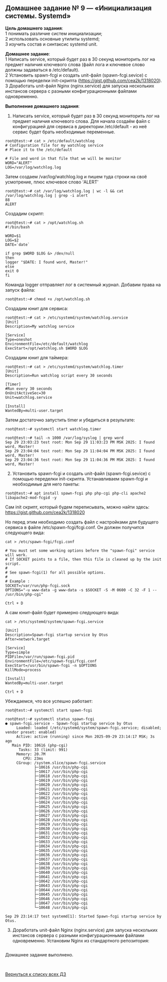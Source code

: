 ## Домашнее задание № 9 — «Инициализация системы. Systemd»


**Цель домашнего задания**:  
1 понимать различие систем инициализации;  
2 использовать основные утилиты systemd;  
3 изучить состав и синтаксис systemd unit.


**Домашнее задание**:  
1 Написать service, который будет раз в 30 секунд мониторить лог на предмет наличия ключевого слова (файл лога и ключевое слово должны задаваться в /etc/default).  
2 Установить spawn-fcgi и создать unit-файл (spawn-fcgi.sevice) с помощью переделки init-скрипта (https://gist.github.com/cea2k/1318020).  
3 Доработать unit-файл Nginx (nginx.service) для запуска нескольких инстансов сервера с разными конфигурационными файлами одновременно.


**Выполнение домашнего задания**:

1) Написать service, который будет раз в 30 секунд мониторить лог на предмет наличия ключевого слова.
Для начала создаём файл с конфигурацией для сервиса в директории /etc/default - из неё сервис будет брать необходимые переменные.
```console
root@test:~# cat > /etc/default/watchlog
# Configuration file for my watchlog service
# Place it to the /etc/default

# File and word in that file that we will be monitor
WORD="ALERT"
LOG=/var/log/watchlog.log
```

Затем создаем /var/log/watchlog.log и пишем туда строки на своё усмотрение,
плюс ключевое слово ‘ALERT’
```console
root@test:~# cat /var/log/watchlog.log | wc -l && cat /var/log/watchlog.log | grep -i alert
88
ALERT
```

Создадим скрипт:
```console
root@test:~# cat > /opt/watchlog.sh
#!/bin/bash

WORD=$1
LOG=$2
DATE=`date`

if grep $WORD $LOG &> /dev/null
then
logger "$DATE: I found word, Master!"
else
exit 0
fi
```

Команда logger отправляет лог в системный журнал.
Добавим права на запуск файла:
```console
root@test:~# chmod +x /opt/watchlog.sh
```

Создадим юнит для сервиса:
```console
root@test:~# cat > /etc/systemd/system/watchlog.service
[Unit]
Description=My watchlog service

[Service]
Type=oneshot
EnvironmentFile=/etc/default/watchlog
ExecStart=/opt/watchlog.sh $WORD $LOG
```

Создадим юнит для таймера:
```console
root@test:~# cat > /etc/systemd/system/watchlog.timer
[Unit]
Description=Run watchlog script every 30 seconds

[Timer]
#Run every 30 seconds
OnUnitActiveSec=30
Unit=watchlog.service

[Install]
WantedBy=multi-user.target
```

Затем достаточно запустить timer и убедиться в результате:
```console
root@test:~# systemctl start watchlog.timer

root@test:~# tail -n 1000 /var/log/syslog | grep word
Sep 29 23:03:23 test root: Mon Sep 29 11:03:23 PM MSK 2025: I found word, Master!
Sep 29 23:04:04 test root: Mon Sep 29 11:04:04 PM MSK 2025: I found word, Master!
Sep 29 23:04:36 test root: Mon Sep 29 11:04:36 PM MSK 2025: I found word, Master!
```

2) Установить spawn-fcgi и создать unit-файл (spawn-fcgi.sevice) с помощью переделки init-скрипта.
Устанавливаем spawn-fcgi и необходимые для него пакеты:
```console
root@test:~# apt install spawn-fcgi php php-cgi php-cli apache2 libapache2-mod-fcgid -y
```

Сам init скрипт, который будем переписывать, можно найти здесь: https://gist.github.com/cea2k/1318020 

Но перед этим необходимо создать файл с настройками для будущего сервиса в файле /etc/spawn-fcgi/fcgi.conf.
Он должен получится следующего вида:
```console
cat > /etc/spawn-fcgi/fcgi.conf

# You must set some working options before the "spawn-fcgi" service will work.
# If SOCKET points to a file, then this file is cleaned up by the init script.
#
# See spawn-fcgi(1) for all possible options.
#
# Example :
SOCKET=/var/run/php-fcgi.sock
OPTIONS="-u www-data -g www-data -s $SOCKET -S -M 0600 -C 32 -F 1 -- /usr/bin/php-cgi"

Ctrl + D
```

А сам юнит-файл будет примерно следующего вида:
```console
cat > /etc/systemd/system/spawn-fcgi.service

[Unit]
Description=Spawn-fcgi startup service by Otus
After=network.target

[Service]
Type=simple
PIDFile=/var/run/spawn-fcgi.pid
EnvironmentFile=/etc/spawn-fcgi/fcgi.conf
ExecStart=/usr/bin/spawn-fcgi -n $OPTIONS
KillMode=process

[Install]
WantedBy=multi-user.target

Ctrl + D
```

Убеждаемся, что все успешно работает:
```console
root@test:~# systemctl start spawn-fcgi

root@test:~# systemctl status spawn-fcgi
● spawn-fcgi.service - Spawn-fcgi startup service by Otus
     Loaded: loaded (/etc/systemd/system/spawn-fcgi.service; disabled; vendor preset: enabled)
     Active: active (running) since Mon 2025-09-29 23:14:17 MSK; 3s ago
   Main PID: 10616 (php-cgi)
      Tasks: 33 (limit: 991)
     Memory: 20.7M
        CPU: 23ms
     CGroup: /system.slice/spawn-fcgi.service
             ├─10616 /usr/bin/php-cgi
             ├─10617 /usr/bin/php-cgi
             ├─10618 /usr/bin/php-cgi
             ├─10619 /usr/bin/php-cgi
             ├─10620 /usr/bin/php-cgi
             ├─10621 /usr/bin/php-cgi
             ├─10622 /usr/bin/php-cgi
             ├─10623 /usr/bin/php-cgi
             ├─10624 /usr/bin/php-cgi
             ├─10625 /usr/bin/php-cgi
             ├─10626 /usr/bin/php-cgi
             ├─10627 /usr/bin/php-cgi
             ├─10628 /usr/bin/php-cgi
             ├─10629 /usr/bin/php-cgi
             ├─10630 /usr/bin/php-cgi
             ├─10631 /usr/bin/php-cgi
             ├─10632 /usr/bin/php-cgi
             ├─10633 /usr/bin/php-cgi
             ├─10634 /usr/bin/php-cgi
             ├─10635 /usr/bin/php-cgi
             ├─10636 /usr/bin/php-cgi
             ├─10637 /usr/bin/php-cgi
             ├─10638 /usr/bin/php-cgi
             ├─10639 /usr/bin/php-cgi
             ├─10640 /usr/bin/php-cgi
             ├─10641 /usr/bin/php-cgi
             ├─10642 /usr/bin/php-cgi
             ├─10643 /usr/bin/php-cgi
             ├─10644 /usr/bin/php-cgi
             ├─10645 /usr/bin/php-cgi
             ├─10646 /usr/bin/php-cgi
             ├─10647 /usr/bin/php-cgi
             └─10648 /usr/bin/php-cgi

Sep 29 23:14:17 test systemd[1]: Started Spawn-fcgi startup service by Otus.
```


3) Доработать unit-файл Nginx (nginx.service) для запуска нескольких инстансов сервера с разными конфигурационными файлами одновременно.
Установим Nginx из стандартного репозитория:
```console

```




Домашнее задание выполнено.

<br/>

[Вернуться к списку всех ДЗ](../README.md)
